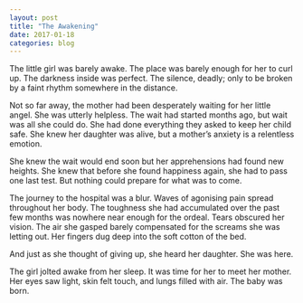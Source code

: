 ```yaml
---
layout: post
title: "The Awakening"
date: 2017-01-18
categories: blog
---
```


The little girl was barely awake. The place was barely enough for her to curl up. The darkness inside was perfect. The silence, deadly; only to be broken by a faint rhythm somewhere in the distance.

Not so far away, the mother had been desperately waiting for her little angel. She was utterly helpless. The wait had started months ago, but wait was all she could do. She had done everything they asked to keep her child safe. She knew her daughter was alive, but a mother’s anxiety is a relentless emotion.

She knew the wait would end soon but her apprehensions had found new heights. She knew that before she found happiness again, she had to pass one last test. But nothing could prepare for what was to come.

The journey to the hospital was a blur. Waves of agonising pain spread throughout her body. The toughness she had accumulated over the past few months was nowhere near enough for the ordeal. Tears obscured her vision. The air she gasped barely compensated for the screams she was letting out. Her fingers dug deep into the soft cotton of the bed.

And just as she thought of giving up, she heard her daughter. She was here.

The girl jolted awake from her sleep. It was time for her to meet her mother. Her eyes saw light, skin felt touch, and lungs filled with air. The baby was born.
